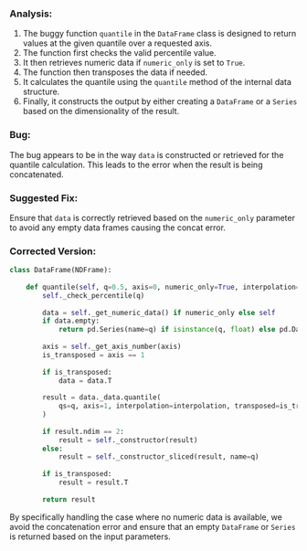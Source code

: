 ### Analysis:
1. The buggy function `quantile` in the `DataFrame` class is designed to return values at the given quantile over a requested axis.
2. The function first checks the valid percentile value.
3. It then retrieves numeric data if `numeric_only` is set to `True`.
4. The function then transposes the data if needed.
5. It calculates the quantile using the `quantile` method of the internal data structure.
6. Finally, it constructs the output by either creating a `DataFrame` or a `Series` based on the dimensionality of the result.

### Bug:
The bug appears to be in the way `data` is constructed or retrieved for the quantile calculation. This leads to the error when the result is being concatenated.

### Suggested Fix:
Ensure that `data` is correctly retrieved based on the `numeric_only` parameter to avoid any empty data frames causing the concat error.

### Corrected Version:
```python
class DataFrame(NDFrame):
    
    def quantile(self, q=0.5, axis=0, numeric_only=True, interpolation="linear"):
        self._check_percentile(q)
        
        data = self._get_numeric_data() if numeric_only else self
        if data.empty:
            return pd.Series(name=q) if isinstance(q, float) else pd.DataFrame(index=q)
        
        axis = self._get_axis_number(axis)
        is_transposed = axis == 1
        
        if is_transposed:
            data = data.T
        
        result = data._data.quantile(
            qs=q, axis=1, interpolation=interpolation, transposed=is_transposed
        )
        
        if result.ndim == 2:
            result = self._constructor(result)
        else:
            result = self._constructor_sliced(result, name=q)
        
        if is_transposed:
            result = result.T
        
        return result
```

By specifically handling the case where no numeric data is available, we avoid the concatenation error and ensure that an empty `DataFrame` or `Series` is returned based on the input parameters.
